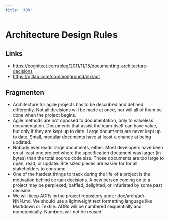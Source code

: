 ```yaml
---
title: 'ADR'
---
```


# Architecture Design Rules

## Links
- https://cognitect.com/blog/2011/11/15/documenting-architecture-decisions
- https://gitlab.com/commonground/nlx/adr

## Fragmenten
- Architecture for agile projects has to be described and defined differently. Not all decisions will be made at once, nor will all of them be done when the project begins. 
- Agile methods are not opposed to documentation, only to valueless documentation. Documents that assist the team itself can have value, but only if they are kept up to date. Large documents are never kept up to date. Small, modular documents have at least a chance at being updated.
- Nobody ever reads large documents, either. Most developers have been on at least one project where the specification document was larger (in bytes) than the total source code size. Those documents are too large to open, read, or update. Bite sized pieces are easier for for all stakeholders to consume.
- One of the hardest things to track during the life of a project is the motivation behind certain decisions. A new person coming on to a project may be perplexed, baffled, delighted, or infuriated by some past decision.
- We will keep ADRs in the project repository under doc/arch/adr-NNN.md. We should use a lightweight text formatting language like Markdown or Textile. ADRs will be numbered sequentially and monotonically. Numbers will not be reused.